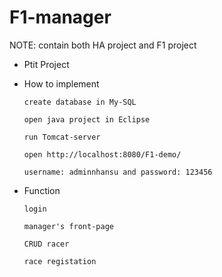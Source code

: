 # F1-manager

NOTE: contain both HA project and F1 project

* Ptit Project

* How to implement

      create database in My-SQL
    
      open java project in Eclipse
    
      run Tomcat-server
    
      open http://localhost:8080/F1-demo/
      
      username: adminnhansu and password: 123456
    
* Function
    
      login
      
      manager's front-page
      
      CRUD racer
      
      race registation
      
